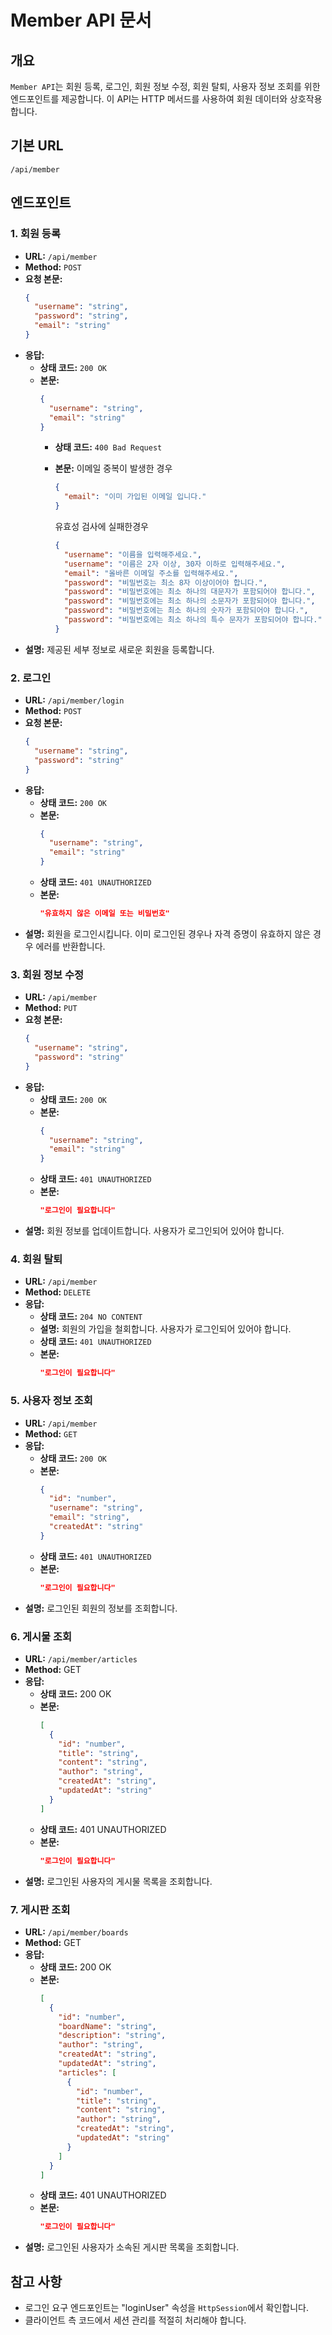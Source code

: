 # Member API 문서

## 개요
`Member API`는 회원 등록, 로그인, 회원 정보 수정, 회원 탈퇴, 사용자 정보 조회를 위한 엔드포인트를 제공합니다. 이 API는 HTTP 메서드를 사용하여 회원 데이터와 상호작용합니다.

## 기본 URL
`/api/member`

## 엔드포인트

### 1. 회원 등록
- **URL:** `/api/member`
- **Method:** `POST`
- **요청 본문:**
  ```json
  {
    "username": "string",
    "password": "string",
    "email": "string"
  }
  ```
- **응답:**
   - **상태 코드:** `200 OK`
   - **본문:**
     ```json
     {
       "username": "string",
       "email": "string"
     }
     ```
     - **상태 코드:** `400 Bad Request`
     - **본문:**
       이메일 중복이 발생한 경우
       ```json
       {
         "email": "이미 가입된 이메일 입니다."
       }
       ```
       
       유효성 검사에 실패한경우
       ```json
       {
         "username": "이름을 입력해주세요.",
         "username": "이름은 2자 이상, 30자 이하로 입력해주세요.",
         "email": "올바른 이메일 주소를 입력해주세요.",
         "password": "비밀번호는 최소 8자 이상이어야 합니다.",
         "password": "비밀번호에는 최소 하나의 대문자가 포함되어야 합니다.",
         "password": "비밀번호에는 최소 하나의 소문자가 포함되어야 합니다.",
         "password": "비밀번호에는 최소 하나의 숫자가 포함되어야 합니다.",
         "password": "비밀번호에는 최소 하나의 특수 문자가 포함되어야 합니다."
       }
       ```
- **설명:** 제공된 세부 정보로 새로운 회원을 등록합니다.

### 2. 로그인
- **URL:** `/api/member/login`
- **Method:** `POST`
- **요청 본문:**
  ```json
  {
    "username": "string",
    "password": "string"
  }
  ```
- **응답:**
   - **상태 코드:** `200 OK`
   - **본문:**
     ```json
     {
       "username": "string",
       "email": "string"
     }
     ```
   - **상태 코드:** `401 UNAUTHORIZED`
   - **본문:**
     ```json
     "유효하지 않은 이메일 또는 비밀번호"
     ```
- **설명:** 회원을 로그인시킵니다. 이미 로그인된 경우나 자격 증명이 유효하지 않은 경우 에러를 반환합니다.

### 3. 회원 정보 수정
- **URL:** `/api/member`
- **Method:** `PUT`
- **요청 본문:**
  ```json
  {
    "username": "string",
    "password": "string"
  }
  ```
- **응답:**
   - **상태 코드:** `200 OK`
   - **본문:**
     ```json
     {
       "username": "string",
       "email": "string"
     }
     ```
   - **상태 코드:** `401 UNAUTHORIZED`
   - **본문:**
     ```json
     "로그인이 필요합니다"
     ```
- **설명:** 회원 정보를 업데이트합니다. 사용자가 로그인되어 있어야 합니다.

### 4. 회원 탈퇴
- **URL:** `/api/member`
- **Method:** `DELETE`
- **응답:**
   - **상태 코드:** `204 NO CONTENT`
   - **설명:** 회원의 가입을 철회합니다. 사용자가 로그인되어 있어야 합니다.
   - **상태 코드:** `401 UNAUTHORIZED`
   - **본문:**
     ```json
     "로그인이 필요합니다"
     ```

### 5. 사용자 정보 조회
- **URL:** `/api/member`
- **Method:** `GET`
- **응답:**
   - **상태 코드:** `200 OK`
   - **본문:**
     ```json
     {
       "id": "number",
       "username": "string",
       "email": "string",
       "createdAt": "string"
     }
     ```
   - **상태 코드:** `401 UNAUTHORIZED`
   - **본문:**
     ```json
     "로그인이 필요합니다"
     ```
- **설명:** 로그인된 회원의 정보를 조회합니다.

### 6. 게시물 조회
- **URL:** `/api/member/articles`
- **Method:** GET
- **응답:**
    - **상태 코드:** 200 OK
    - **본문:**
      ```json
      [
        {
          "id": "number",
          "title": "string",
          "content": "string",
          "author": "string",
          "createdAt": "string",
          "updatedAt": "string"
        }
      ]
      ```
    - **상태 코드:** 401 UNAUTHORIZED
    - **본문:**
      ```json
      "로그인이 필요합니다"
      ```
- **설명:** 로그인된 사용자의 게시물 목록을 조회합니다.

### 7. 게시판 조회
- **URL:** `/api/member/boards`
- **Method:** GET
- **응답:**
    - **상태 코드:** 200 OK
    - **본문:**
      ```json
      [
        {
          "id": "number",
          "boardName": "string",
          "description": "string",
          "author": "string",
          "createdAt": "string",
          "updatedAt": "string",
          "articles": [
            {
              "id": "number",
              "title": "string",
              "content": "string",
              "author": "string",
              "createdAt": "string",
              "updatedAt": "string"
            }
          ]
        }
      ]
      ```
    - **상태 코드:** 401 UNAUTHORIZED
    - **본문:**
      ```json
      "로그인이 필요합니다"
      ```
- **설명:** 로그인된 사용자가 소속된 게시판 목록을 조회합니다.

## 참고 사항
- 로그인 요구 엔드포인트는 "loginUser" 속성을 `HttpSession`에서 확인합니다.
- 클라이언트 측 코드에서 세션 관리를 적절히 처리해야 합니다.
